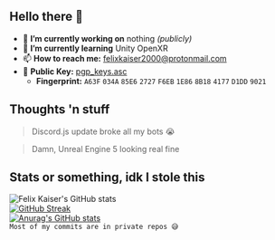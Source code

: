 ## Hello there 👋

- 🔭 **I’m currently working on** nothing *(publicly)*
- 🌱 **I’m currently learning** Unity OpenXR
- 📫 **How to reach me:** [felixkaiser2000@protonmail.com](mailto:felixkaiser2000@protonmail.com)
- 🔑 **Public Key:** [pgp_keys.asc](https://keybase.io/foxscore/pgp_keys.asc)
  - **Fingerprint:** `A63F` `034A` `85E6` `2727` `F6EB` `1E86` `8B18` `4177` `D1DD` `9021`

## Thoughts 'n stuff
> Discord.js update broke all my bots 😭

> Damn, Unreal Engine 5 looking real fine

## Stats or something, idk I stole this
![Felix Kaiser's GitHub stats](https://github-readme-stats.vercel.app/api?username=foxscore&hide=stars&theme=react&hide_border=true)
<br />
[![GitHub Streak](https://github-readme-streak-stats.herokuapp.com?user=foxscore&theme=react&hide_border=true)](https://git.io/streak-stats)
<br />
[![Anurag's GitHub stats](https://github-readme-stats.vercel.app/api/top-langs?username=foxscore&hide=css&layout=compact&theme=react&hide_border=true&cache_seconds=1800)](https://github.com/foxscore/github-readme-stats)
<br />
`Most of my commits are in private repos 😅`

<!--
**foxscore/foxscore** is a ✨ _special_ ✨ repository because its `README.md` (this file) appears on your GitHub profile.

Here are some ideas to get you started:

- 👯 I’m looking to collaborate on ...
- 🤔 I’m looking for help with ...
- 💬 Ask me about ...
- ⚡ Fun fact: ...
-->
